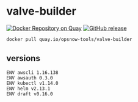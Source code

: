 # valve-builder

[![Docker Repository on Quay](https://quay.io/repository/opsnow-tools/valve-builder/status "Docker Repository on Quay")](https://quay.io/repository/opsnow-tools/valve-builder)
[![GitHub release](https://img.shields.io/github/release/opsnow-tools/valve-builder.svg)](https://github.com/opsnow-tools/valve-builder/releases)

```bash
docker pull quay.io/opsnow-tools/valve-builder
```

## versions

```
ENV awscli 1.16.138
ENV awsauth 0.3.0
ENV kubectl v1.14.0
ENV helm v2.13.1
ENV draft v0.16.0
```
